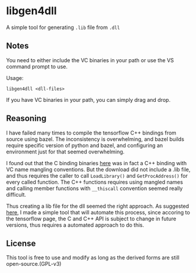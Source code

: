 # libgen4dll

A simple tool for generating `.lib` file from `.dll`

## Notes

You need to either include the VC binaries in your path 
or use the VS command prompt to use.

Usage:

`libgen4dll <dll-files>`

If you have VC binaries in your path, you can simply drag and drop.

## Reasoning

I have failed many times to compile the tensorflow C++ bindings from 
source using bazel. The inconsistency is overwhelming, and bazel builds
require specific version of python and bazel, and configuring an
environment just for that seemed overwhelming.

I found out that the C binding binaries [here](https://www.tensorflow.org/install/lang_c) was in fact a C++ binding with VC name mangling conventions. But the download did not include a .lib file, and thus requires the caller to call `LoadLibrary()` and `GetProcAddress()` for every called function. The C++ functions requires using mangled names and calling member functions with `__thiscall` convention seemed really difficult.

Thus creating a lib file for the dll seemed the right approach. As suggested
[here](https://stackoverflow.com/questions/9360280/how-to-make-a-lib-file-when-have-a-dll-file-and-a-header-file),
I made a simple tool that will automate this process, since accoring to the tensorflow
page, the C and C++ API is subject to change in future versions, thus requires a
automated approach to do this.

## License
This tool is free to use and modify as long as the derived forms are still open-source.(GPL-v3)


